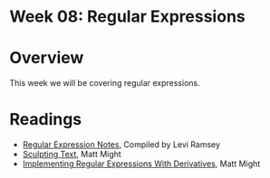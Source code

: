 # Week 08: Regular Expressions

# Overview

This week we will be covering regular expressions.

# Readings

* [Regular Expression Notes], Compiled by Levi Ramsey
* [Sculpting Text], Matt Might
* [Implementing Regular Expressions With Derivatives], Matt Might

[Regular Expression Notes]: notes/levire.md
[Sculpting Text]: http://matt.might.net/articles/sculpting-text
[Implementing Regular Expressions With Derivatives]: http://matt.might.net/articles/implementation-of-regular-expression-matching-in-scheme-with-derivatives/
